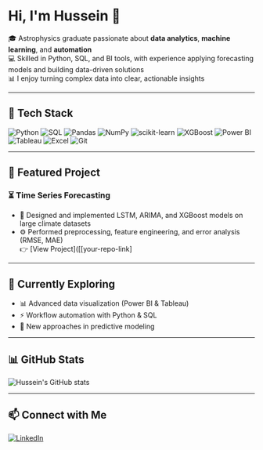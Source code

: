 # Hi, I'm Hussein 👋  

🎓 Astrophysics graduate passionate about **data analytics**, **machine learning**, and **automation**  
💻 Skilled in Python, SQL, and BI tools, with experience applying forecasting models and building data-driven solutions  
📊 I enjoy turning complex data into clear, actionable insights  

---

## 🔧 Tech Stack  

![Python](https://img.shields.io/badge/Python-3776AB?style=for-the-badge&logo=python&logoColor=white)  ![SQL](https://img.shields.io/badge/SQL-4479A1?style=for-the-badge&logo=postgresql&logoColor=white)  ![Pandas](https://img.shields.io/badge/Pandas-150458?style=for-the-badge&logo=pandas&logoColor=white)  ![NumPy](https://img.shields.io/badge/NumPy-013243?style=for-the-badge&logo=numpy&logoColor=white)  ![scikit-learn](https://img.shields.io/badge/scikit--learn-F7931E?style=for-the-badge&logo=scikit-learn&logoColor=white)  ![XGBoost](https://img.shields.io/badge/XGBoost-00599C?style=for-the-badge&logo=github&logoColor=white)  ![Power BI](https://img.shields.io/badge/Power%20BI-F2C811?style=for-the-badge&logo=powerbi&logoColor=black)  ![Tableau](https://img.shields.io/badge/Tableau-E97627?style=for-the-badge&logo=tableau&logoColor=white)  ![Excel](https://img.shields.io/badge/Excel-217346?style=for-the-badge&logo=microsoft-excel&logoColor=white)  ![Git](https://img.shields.io/badge/Git-F05032?style=for-the-badge&logo=git&logoColor=white)  

---

## 🚀 Featured Project  

### ⏳ Time Series Forecasting  
- 🧠 Designed and implemented LSTM, ARIMA, and XGBoost models on large climate datasets  
- ⚙️ Performed preprocessing, feature engineering, and error analysis (RMSE, MAE)  
👉 [View Project]([[your-repo-link]

---

## 🌱 Currently Exploring  

- 📊 Advanced data visualization (Power BI & Tableau)  
- ⚡ Workflow automation with Python & SQL  
- 🔮 New approaches in predictive modeling  

---

## 📊 GitHub Stats  

![Hussein's GitHub stats](https://github-readme-stats.vercel.app/api?username=hmao401&show_icons=true&theme=tokyonight)  

---

## 📫 Connect with Me  

[![LinkedIn](https://img.shields.io/badge/LinkedIn-0A66C2?style=for-the-badge&logo=linkedin&logoColor=white)](https://www.linkedin.com/in/hussein-mao-109723196/)  
